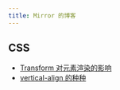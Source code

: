 ```yaml
---
title: Mirror 的博客
---
```


## CSS

- <a href="/2019/09/30/transform/">Transform 对元素渲染的影响</a>
- <a href="/2019/12/09/vertical-align/">vertical-align 的种种</a>